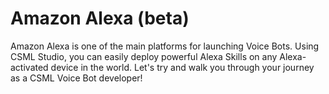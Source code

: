 # Amazon Alexa \(beta\)

Amazon Alexa is one of the main platforms for launching Voice Bots. Using CSML Studio, you can easily deploy powerful Alexa Skills on any Alexa-activated device in the world. Let's try and walk you through your journey as a CSML Voice Bot developer!


